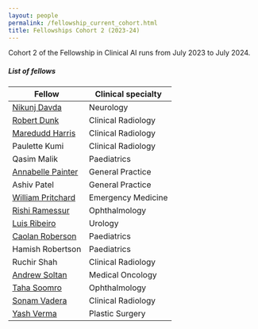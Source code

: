 ```yaml
---
layout: people
permalink: /fellowship_current_cohort.html
title: Fellowships Cohort 2 (2023-24) 
---
```


Cohort 2 of the Fellowship in Clinical AI runs from July 2023 to July 2024.

<h5>List of fellows</h5>


| Fellow                                                                 | Clinical specialty | 
|------------------------------------------------------------------------|--------------------| 
| [Nikunj Davda](https://www.linkedin.com/in/nikunj-davda-a0878787/)     | Neurology          |
| [Robert Dunk](https://www.linkedin.com/in/robert-dunk-15a280228/)      | Clinical Radiology |
| [Maredudd Harris](https://www.linkedin.com/in/maredudd-harris/) | Clinical Radiology |
| Paulette Kumi               | Clinical Radiology | 
| Qasim Malik       | Paediatrics        | 
| [Annabelle Painter](https://www.linkedin.com/in/dr-annabelle-painter/) | General Practice   |
| Ashiv Patel | General Practice   |
| [William Pritchard](https://www.linkedin.com/in/wjpritchard/)   | Emergency Medicine |  
| [Rishi Ramessur](https://www.linkedin.com/in/rishi-ramessur/)   | Ophthalmology      |
| [Luis Ribeiro](https://www.linkedin.com/in/luis-ribeiro-16815374/) | Urology            | 
| [Caolan Roberson](https://www.linkedin.com/in/caolan-roberson-a24bab266/)             | Paediatrics        | 
| Hamish Robertson | Paediatrics        |
| Ruchir Shah       | Clinical Radiology |
| [Andrew Soltan](https://www.linkedin.com/in/andrewsoltan/) | Medical Oncology   |
| [Taha Soomro](https://www.linkedin.com/in/taha-soomro-b6120973/)         | Ophthalmology      |  
| [Sonam Vadera](https://www.linkedin.com/in/sonam-vadera-33871a292/)     | Clinical Radiology |
| [Yash Verma](https://www.linkedin.com/in/yash-verma-a370731a4/) | Plastic Surgery    | 
